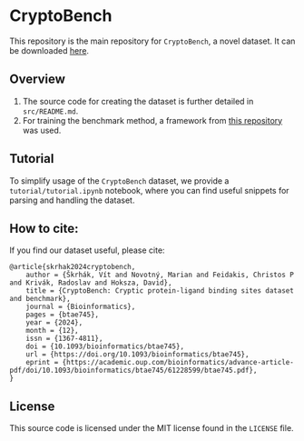# CryptoBench
This repository is the main repository for `CryptoBench`, a novel dataset. It can be downloaded [here](https://osf.io/pz4a9/).

## Overview
1. The source code for creating the dataset is further detailed in `src/README.md`.
2. For training the benchmark method, a framework from [this repository](https://github.com/skrhakv/apolo/tree/cryptobench-v2) was used.

## Tutorial
To simplify usage of the `CryptoBench` dataset, we provide a `tutorial/tutorial.ipynb` notebook, where you can find useful snippets for parsing and handling the dataset.

## How to cite:
If you find our dataset useful, please cite:
```
@article{skrhak2024cryptobench,
    author = {Škrhák, Vít and Novotný, Marian and Feidakis, Christos P and Krivák, Radoslav and Hoksza, David},
    title = {CryptoBench: Cryptic protein-ligand binding sites dataset and benchmark},
    journal = {Bioinformatics},
    pages = {btae745},
    year = {2024},
    month = {12},
    issn = {1367-4811},
    doi = {10.1093/bioinformatics/btae745},
    url = {https://doi.org/10.1093/bioinformatics/btae745},
    eprint = {https://academic.oup.com/bioinformatics/advance-article-pdf/doi/10.1093/bioinformatics/btae745/61228599/btae745.pdf},
}
```

## License
This source code is licensed under the MIT license found in the `LICENSE` file.
